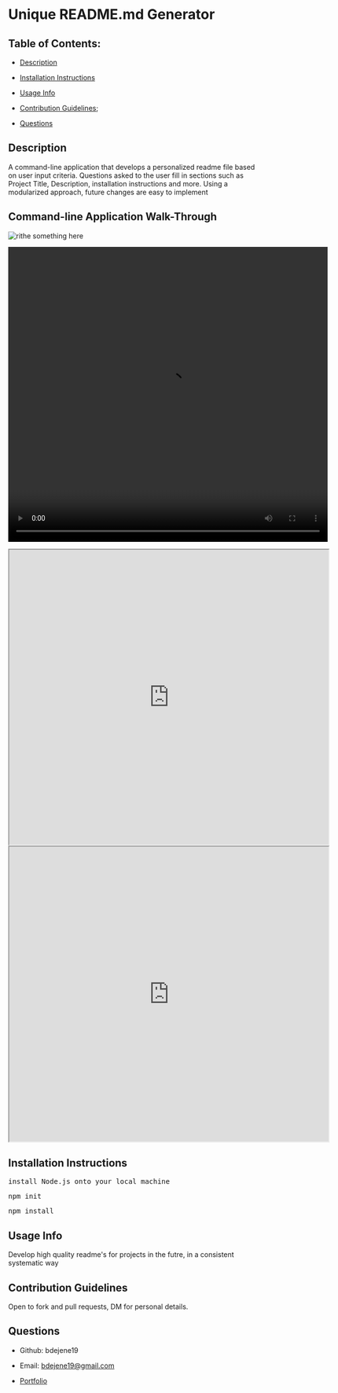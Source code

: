 # Unique README.md Generator 

  ## Table of Contents:

  * [Description](#description)</a>

  * [Installation Instructions](#installation-instructions)

  * [Usage Info](#usage-info)

  * [Contribution Guidelines](#contribution-guidelines);

  * [Questions](#questions)

  ## Description

  A command-line application that develops a personalized readme file based on user input criteria. Questions asked to the user fill in sections such as Project Title, Description, installation instructions and more. Using a modularized approach, future changes are easy to implement

  ## Command-line Application Walk-Through 

![rithe something here](https://drive.google.com/file/d/1H2jIGikta66mgiPwZZvmsA0t_lmCsLnj/edit)

<video src=https://drive.google.com/file/d/1H2jIGikta66mgiPwZZvmsA0t_lmCsLnj/view width="650px" height="600px" alt="walkthrough of readme generator on the command line" autoplay loop></video>

<iframe src=https://drive.google.com/file/d/1H2jIGikta66mgiPwZZvmsA0t_lmCsLnj/edit width="650px" height="600px" alt="walkthrough of readme generator on the command line"></iframe>
<iframe src=https://drive.google.com/file/d/1H2jIGikta66mgiPwZZvmsA0t_lmCsLnj/view width="650px" height="600px" alt="walkthrough of readme generator on the command line" controls></iframe>



  ## Installation Instructions

    
<pre>install Node.js onto your local machine</pre>

<pre>npm init</pre>

<pre>npm install</pre>


  ## Usage Info
Develop high quality readme's for projects in the futre, in a consistent systematic way
    


  ## Contribution Guidelines
Open to fork and pull requests, DM for personal details.


  ## Questions

  * Github: bdejene19

  * Email: bdejene19@gmail.com

  * [Portfolio](https://bdejene19.github.io/updatedPortfolio/)
 
  

  


